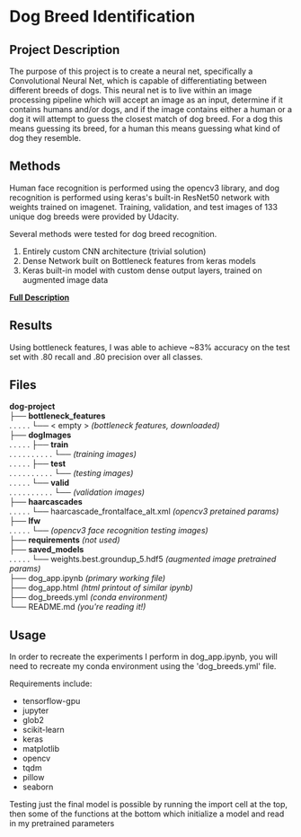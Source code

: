 # Dog Breed Identification

## Project Description
The purpose of this project is to create a neural net, specifically a Convolutional Neural Net, which is capable of differentiating between different breeds of dogs. This neural net is to live within an image processing pipeline which will accept an image as an input, determine if it contains humans and/or dogs, and if the image contains either a human or a dog it will attempt to guess the closest match of dog breed. For a dog this means guessing its breed, for a human this means guessing what kind of dog they resemble.

## Methods
Human face recognition is performed using the opencv3 library, and dog recognition is performed using keras's built-in ResNet50 network with weights trained on imagenet. Training, validation, and test images of 133 unique dog breeds were provided by Udacity.

Several methods were tested for dog breed recognition.
1. Entirely custom CNN architecture (trivial solution)
2. Dense Network built on Bottleneck features from keras models
3. Keras built-in model with custom dense output layers, trained on augmented image data

**[Full Description](https://medium.com/@jessefredrickson/dog-breed-prediction-using-cnns-and-transfer-learning-22d8ed0b16c5?sk=0fdf0abe599ad2981f591ce10fec7c24)**

## Results
Using bottleneck features, I was able to achieve ~83% accuracy on the test set with .80 recall and .80 precision over all classes.

## Files
**dog-project**<br>
├── **bottleneck_features**<br>
. . . . . └── < empty > *(bottleneck features, downloaded)*<br>
├── **dogImages**<br>
. . . . . ├── **train**<br>
. . . . . . . . . . └── *(training images)*<br>
. . . . . ├── **test**<br>
. . . . . . . . . . └── *(testing images)*<br>
. . . . . └── **valid**<br>
. . . . . . . . . . └── *(validation images)*<br>
├── **haarcascades**<br>
. . . . . └── haarcascade_frontalface_alt.xml *(opencv3 pretained params)*<br>
├── **lfw**<br>
. . . . . └── *(opencv3 face recognition testing images)*<br>
├── **requirements** *(not used)*<br>
├── **saved_models**<br>
. . . . . └── weights.best.groundup_5.hdf5 *(augmented image pretrained params)*<br>
├── dog_app.ipynb *(primary working file)*<br>
├── dog_app.html *(html printout of similar ipynb)*<br>
├── dog_breeds.yml *(conda environment)*<br>
└── README.md *(you're reading it!)*<br>

## Usage
In order to recreate the experiments I perform in dog_app.ipynb, you will need to recreate my conda environment using the 'dog_breeds.yml' file.

Requirements include:
+ tensorflow-gpu
+ jupyter
+ glob2
+ scikit-learn
+ keras
+ matplotlib
+ opencv
+ tqdm
+ pillow
+ seaborn

Testing just the final model is possible by running the import cell at the top, then some of the functions at the bottom which initialize a model and read in my pretrained parameters
